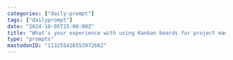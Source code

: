 ```yaml
---
categories: ["daily-prompt"]
tags: ["dailyprompt"]
date: "2024-10-05T15:00:00Z"
title: "What's your experience with using Kanban boards for project management? Do you find them helpful?"
type: "prompts"
mastodonID: "113255426553972662"
---
```

